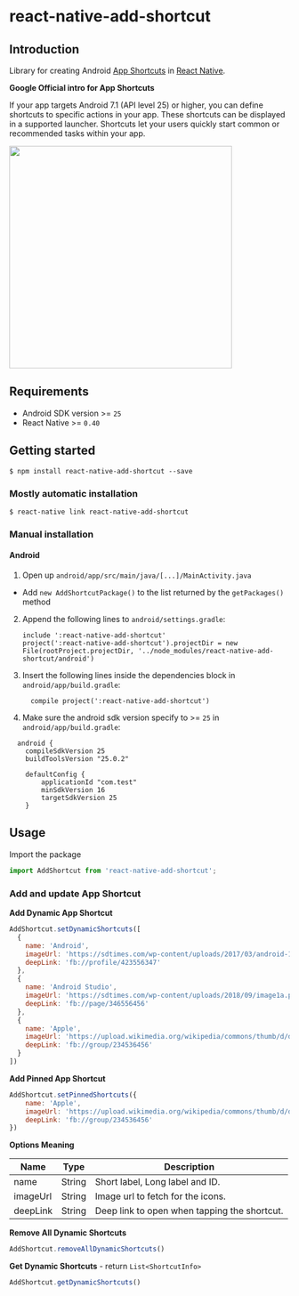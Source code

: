 # react-native-add-shortcut

## Introduction
Library for creating Android [App Shortcuts](https://developer.android.com/guide/topics/ui/shortcuts.html) in [React Native](http://facebook.github.io/react-native).

**Google Official intro for App Shortcuts**

If your app targets Android 7.1 (API level 25) or higher, you can define shortcuts to specific actions in your app. These shortcuts can be displayed in a supported launcher. Shortcuts let your users quickly start common or recommended tasks within your app.

<img src="https://developer.android.com/images/guide/topics/ui/shortcuts.png" height="400" />

## Requirements
- Android SDK version >= `25`
- React Native >= `0.40`

## Getting started

`$ npm install react-native-add-shortcut --save`

### Mostly automatic installation

`$ react-native link react-native-add-shortcut`

### Manual installation

#### Android

1. Open up `android/app/src/main/java/[...]/MainActivity.java`
  - Add `new AddShortcutPackage()` to the list returned by the `getPackages()` method
2. Append the following lines to `android/settings.gradle`:
  	```
  	include ':react-native-add-shortcut'
  	project(':react-native-add-shortcut').projectDir = new File(rootProject.projectDir, '../node_modules/react-native-add-shortcut/android')
  	```
3. Insert the following lines inside the dependencies block in `android/app/build.gradle`:
  	```
      compile project(':react-native-add-shortcut')
  	```
4. Make sure the android sdk version specify to >= `25` in `android/app/build.gradle`:
  ```
    android {
      compileSdkVersion 25
      buildToolsVersion "25.0.2"

      defaultConfig {
          applicationId "com.test"
          minSdkVersion 16
          targetSdkVersion 25
      }
  ```

## Usage
Import the package
```js
import AddShortcut from 'react-native-add-shortcut';
```

### Add and update App Shortcut

**Add Dynamic App Shortcut**
```js
AddShortcut.setDynamicShortcuts([
  {
    name: 'Android',
    imageUrl: 'https://sdtimes.com/wp-content/uploads/2017/03/android-1904852_1920.jpg',
    deepLink: 'fb://profile/423556347'
  },
  {
    name: 'Android Studio',
    imageUrl: 'https://sdtimes.com/wp-content/uploads/2018/09/image1a.png',
    deepLink: 'fb://page/346556456'
  },
  {
    name: 'Apple',
    imageUrl: 'https://upload.wikimedia.org/wikipedia/commons/thumb/d/df/Apple-Apple.svg/1000px-Apple-Apple.svg.png',
    deepLink: 'fb://group/234536456'
  }
])
```

**Add Pinned App Shortcut**
```js
AddShortcut.setPinnedShortcuts({
    name: 'Apple',
    imageUrl: 'https://upload.wikimedia.org/wikipedia/commons/thumb/d/df/Apple-Apple.svg/1000px-Apple-Apple.svg.png',
    deepLink: 'fb://group/234536456'
})
```

**Options Meaning**

| Name | Type | Description |
| --- | ---  | --- |
| name | String | Short label, Long label and ID. |
| imageUrl | String | Image url to fetch for the icons. |
| deepLink | String | Deep link to open when tapping the shortcut. |


**Remove All Dynamic Shortcuts**
```js
AddShortcut.removeAllDynamicShortcuts()
```

**Get Dynamic Shortcuts** - return `List<ShortcutInfo>`
```js
AddShortcut.getDynamicShortcuts()
```
